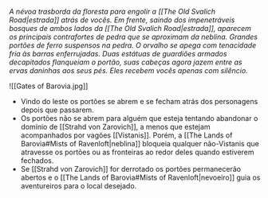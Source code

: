 _A névoa trasborda da floresta para engolir a [[The Old Svalich Road|estrada]] atrás de vocês. Em frente, saindo dos impenetráveis bosques de ambos lados da [[The Old Svalich Road|estrada]], aparecem os principais contrafortes de pedra que se aproximam da neblina. Grandes portões de ferro suspensos na pedra. O orvalho se apega com tenacidade fria às barras enferrujadas. Duas estátuas de guardiões armados decapitados flanqueiam o portão, suas cabeças agora jazem entre as ervas daninhas aos seus pés. Eles recebem vocês apenas com silêncio._ 

![[Gates of Barovia.jpg]]
- Vindo do leste os portões se abrem e se fecham atrás dos personagens depois que passarem. 
- Os portões não se abrem para alguém que esteja tentando abandonar o domínio de [[Strahd von Zarovich]], a menos que estejam acompanhados por vagões [[Vistanis]]. Porém, a [[The Lands of Barovia#Mists of Ravenloft|neblina]] bloqueia qualquer não-Vistanis que atravesse os portões ou as fronteiras ao redor deles quando estiverem fechados.
- Se [[Strahd von Zarovich]] for derrotado os portões permanecerão abertos e o [[The Lands of Barovia#Mists of Ravenloft|nevoeiro]] guia os aventureiros para o local desejado.